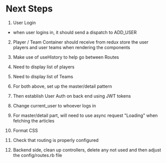 # Next Steps

1. User Login
- when user logins in, it should send a dispatch to ADD_USER
2. Player / Team Container should receive from redux store the user players and user teams when rendering the components

3. Make use of useHistory to help go between Routes

4. Need to display list of players
5. Need to display list of Teams
6. For both above, set up the master/detail pattern

7. Then establish User Auth on back end using JWT tokens
8. Change current_user to whoever logs in

9. For master/detail part, will need to use async request "Loading" when fetching the articles

10. Format CSS

11. Check that routing is properly configured

12. Backend side, clean up controllers, delete any not used and then adjust the config/routes.rb file